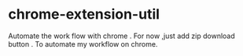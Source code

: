 # chrome-extension-util
Automate the work flow with chrome . For now ,just add zip download button .
To automate my workflow on chrome.
